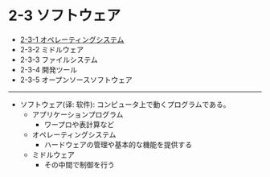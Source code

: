 # 2-3 ソフトウェア

- [2-3-1 オペレーティングシステム](2-3-1オペレーティングシステム.md)
- 2-3-2 ミドルウェア
- 2-3-3 ファイルシステム
- 2-3-4 開発ツール
- 2-3-5 オープンソースソフトウェア

---

- ソフトウェア(译: 软件): コンピュータ上で動くプログラムである。
  - アプリケーションプログラム
    - ワープロや表計算など
  - オペレーティングシステム
    - ハードウェアの管理や基本的な機能を提供する
  - ミドルウェア
    - その中間で制御を行う
